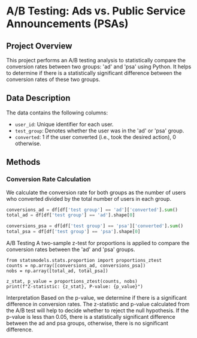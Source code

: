 # A/B Testing: Ads vs. Public Service Announcements (PSAs)

## Project Overview

This project performs an A/B testing analysis to statistically compare the conversion rates between two groups: 'ad' and 'psa' using Python. It helps to determine if there is a statistically significant difference between the conversion rates of these two groups.

## Data Description

The data contains the following columns:
- `user_id`: Unique identifier for each user.
- `test_group`: Denotes whether the user was in the 'ad' or 'psa' group.
- `converted`: 1 if the user converted (i.e., took the desired action), 0 otherwise.

## Methods

### Conversion Rate Calculation
We calculate the conversion rate for both groups as the number of users who converted divided by the total number of users in each group.

```python
conversions_ad = df[df['test group'] == 'ad']['converted'].sum()
total_ad = df[df['test group'] == 'ad'].shape[0]

conversions_psa = df[df['test group'] == 'psa']['converted'].sum()
total_psa = df[df['test group'] == 'psa'].shape[0]
```
A/B Testing
A two-sample z-test for proportions is applied to compare the conversion rates between the 'ad' and 'psa' groups.
```
from statsmodels.stats.proportion import proportions_ztest
counts = np.array([conversions_ad, conversions_psa])
nobs = np.array([total_ad, total_psa])

z_stat, p_value = proportions_ztest(counts, nobs)
print(f"Z-statistic: {z_stat}, P-value: {p_value}")
```
Interpretation
Based on the p-value, we determine if there is a significant difference in conversion rates.
The z-statistic and p-value calculated from the A/B test will help to decide whether to reject the null hypothesis. If the p-value is less than 0.05, there is a statistically significant difference between the ad and psa groups, otherwise, there is no significant difference.
